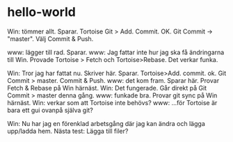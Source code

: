 # hello-world
Win: tömmer allt. Sparar. 
Tortoise Git > Add. Commit. OK.
Git Commit -> "master". Välj Commit & Push.

www: lägger till rad. Sparar.
www: Jag fattar inte hur jag ska få ändringarna till Win. Provade Tortoise > Fetch och Tortoise>Rebase. Det verkar funka.

Win: Tror jag har fattat nu. Skriver här. Sparar. Tortoise>Add. commit. ok. Git Commit > master. Commit & Push.
www: det kom fram. Sparar här. Provar Fetch & Rebase på Win härnäst.
Win: Det fungerade. Går direkt på Git Commit > master denna gång.
www: funkade bra. Provar git sync på Win härnäst.
Win: verkar som att Tortoise inte behövs?
www: ...för Tortoise är bara ett gui ovanpå själva git?

Win:
Nu har jag en förenklad arbetsgång där jag kan ändra och lägga upp/ladda hem.
Nästa test: Lägga till filer?

